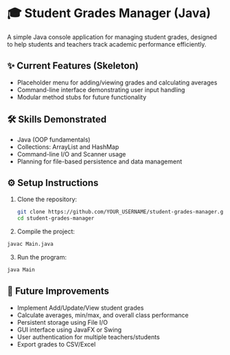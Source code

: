 # 🎓 Student Grades Manager (Java)

A simple Java console application for managing student grades, designed to help students and teachers track academic performance efficiently.


## ✨ Current Features (Skeleton)

- Placeholder menu for adding/viewing grades and calculating averages
- Command-line interface demonstrating user input handling
- Modular method stubs for future functionality

## 🛠️ Skills Demonstrated

- Java (OOP fundamentals)
- Collections: ArrayList and HashMap
- Command-line I/O and Scanner usage
- Planning for file-based persistence and data management

## ⚙️ Setup Instructions

1. Clone the repository:
   ```bash
   git clone https://github.com/YOUR_USERNAME/student-grades-manager.git
   cd student-grades-manager
   ```
2. Compile the project:

```bash
javac Main.java
```

3. Run the program:

```bash
java Main
```

## 📖 Future Improvements

- Implement Add/Update/View student grades
- Calculate averages, min/max, and overall class performance
- Persistent storage using File I/O
- GUI interface using JavaFX or Swing
- User authentication for multiple teachers/students
- Export grades to CSV/Excel
